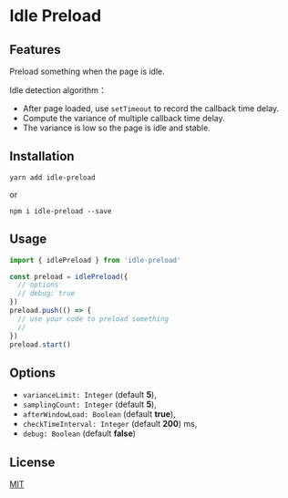# Idle Preload

## Features

Preload something when the page is idle.

Idle detection algorithm：

* After page loaded, use `setTimeout` to record the callback time delay.
* Compute the variance of multiple callback time delay.
* The variance is low so the page is idle and stable.

## Installation

```shell
yarn add idle-preload
```

or

```shell
npm i idle-preload --save
```

## Usage

```js
import { idlePreload } from 'idle-preload'

const preload = idlePreload({
  // options
  // debug: true
})
preload.push(() => {
  // use your code to preload something
  // 
})
preload.start()
```

## Options

* `varianceLimit: Integer` (default **5**),
* `samplingCount: Integer` (default **5**),
* `afterWindowLoad: Boolean` (default **true**),
* `checkTimeInterval: Integer` (default **200**) ms,
* `debug: Boolean` (default **false**)

## License

[MIT](./LICENSE)
